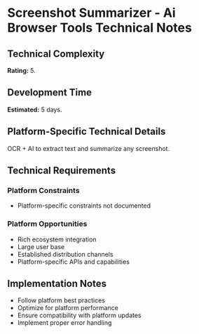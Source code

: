 # Screenshot Summarizer - Ai Browser Tools Technical Notes

## Technical Complexity
**Rating:** 5.

## Development Time
**Estimated:** 5 days.

## Platform-Specific Technical Details
OCR + AI to extract text and summarize any screenshot.

## Technical Requirements

### Platform Constraints
- Platform-specific constraints not documented

### Platform Opportunities
- Rich ecosystem integration
- Large user base
- Established distribution channels
- Platform-specific APIs and capabilities

## Implementation Notes
- Follow platform best practices
- Optimize for platform performance
- Ensure compatibility with platform updates
- Implement proper error handling
